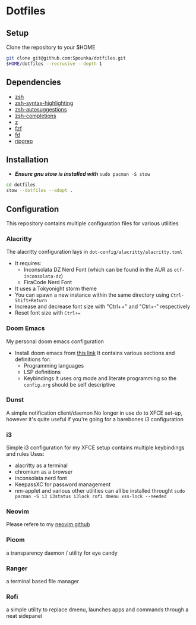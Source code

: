 # Dotfiles

## Setup

Clone the repository to your $HOME

```bash
git clone git@github.com:Spounka/dotfiles.git
$HOME/dotfiles --recrusive --depth 1
```

## Dependencies

- [zsh](https://github.com/ohmyzsh/ohmyzsh)
- [zsh-syntax-highlighting](https://github.com/zsh-users/zsh-syntax-highlighting)
- [zsh-autosuggestions](https://github.com/zsh-users/zsh-autosuggestions)
- [zsh-completions](https://github.com/zsh-users/zsh-completions)
- [z](https://github.com/agkozak/zsh-z)
- [fzf](https://github.com/junegunn/fzf)
- [fd](https://github.com/sharkdp/fd)
- [ripgrep](https://github.com/BurntSushi/ripgrep)

## Installation

- ***Ensure gnu stow is installed with*** `sudo pacman -S stow`

```bash
cd dotfiles
stow --dotfiles --adopt .
```

## Configuration

This repository contains multiple configuration files for various utilities

### Alacritty

The alacritty configuration lays in `dot-config/alacritty/alacritty.toml`

- It requires:
  - Inconsolata DZ Nerd Font (which can be found in the AUR as `otf-inconsolata-dz`)
  - FiraCode Nerd Font
- It uses a Tokyonight storm theme
- You can spawn a new instance within the same directory using `Ctrl-Shift+Return`
- Increase and decrease font size with "Ctrl++" and "Ctrl+-" respectively
- Reset font size with `Ctrl+=`

### Doom Emacs

My personal doom emacs configuration

- Install doom emacs from [this link](https://github.com/doomemacs/doomemacs?tab=readme-ov-file#install)
It contains various sections and definitions for:
  - Programming languages
  - LSP definitions
  - Keybindings
It uses org mode and literate programming so the `config.org` should be self descriptive

### Dunst

A simple notification client/daemon
No longer in use do to XFCE set-up, however it's quite useful if you're going for a barebones i3 configuration

### i3

Simple i3 configuration for my XFCE setup
contains multiple keybindings and rules
Uses:

- alacritty as a terminal
- chromium as a browser
- inconsolata nerd font
- KeepassXC for password management
- nm-applet and various other utilities
can all be installed throught
`sudo pacman -S i3 i3status i3lock rofi dmenu xss-lock --needed`

### Neovim

Please refere to my [neovim github]( https://github.com/spounka/neovim.git )

### Picom

a transparency daemon / utility for eye candy

### Ranger

a terminal based file manager

### Rofi

a simple utility to replace dmenu, launches apps and commands through a neat sidepanel
